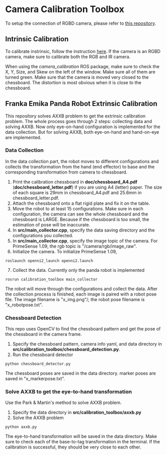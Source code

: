 # Camera Calibration Toolbox

To setup the connection of RGBD camera, please refer to [this repository](https://github.com/hongtaowu67/Engineering_Note).

## Intrinsic Calibration
To calibrate instrinsic, follow the instruction [here](http://wiki.ros.org/openni_launch/Tutorials/IntrinsicCalibration). If the camera is an RGBD camera, make sure to calibrate both the RGB and IR camera.

When using the *camera_calibration* ROS package, make sure to check the X, Y, Size, and Skew on the left of the window. Make sure all of them are turned green. Make sure that the camera is moved very closed to the chessboard. The distortion is most obvious when it is close to the chessboard.

## Franka Emika Panda Robot Extrinsic Calibration
This repository solves AXXB problem to get the extrinsic calibration problem. The whole process goes through 2 steps: collecting data and solving AXXB. Now only eye-on-hand configuration is implemented for the data collection. But for solving AXXB, both eye-on-hand and hand-on-eye are implemented.

### Data Collection
In the data collection part, the robot moves to different configurations and collects the transformation from the hand (end effector) to base and the corresponding transformation from camera to chessboard.

1. Print the calibration chessboard in **doc/chessboard_A4.pdf** (**doc/chessboard_letter.pdf**) if you are using A4 (letter) paper. The size of each square is 29mm in chessboard_A4.pdf and 25.6mm in chessboard_letter.pdf.
2. Attach the chessboard onto a flat rigid plate and fix it on the table.
3. Move the robot to at least 15 configurations. Make sure in each configuration, the camera can see the whole chessboard and the chessboard is LARGE. Because if the chessboard is too small, the estimation of pose will be inaccurate.
4. In **src/main_collector.cpp**, specify the data saving directory and the configurations you collected.
5. In **src/main_collector.cpp**, specify the image topic of the camera. For PrimeSense 1.09, the rgb topic is "/camera/rgb/image_raw".
6. Initialize the camera. To initialize PrimeSense 1.09,
```
roslaunch openni2_launch openni2.launch
```
7. Collect the data. Currently only the panda robot is implemented
```
rosrun calibration_toolbox main_collector
```
The robot will move through the configurations and collect the data. After the collection process is finished, each image is paired with a robot pose file. The image filename is "x_img.png"/; the robot pose filename is "x_robotpose.txt".

### Chessboard Detection
This repo uses OpenCV to find the chessboard pattern and get the pose of the chessboard in the camera frame.

1. Specify the chessboard pattern, camera info yaml, and data directory in **src/calibration_toolbox/chessboard_detection.py**.
2. Run the chessboard detector
```
python chessboard_detector.py
```
The chessboard poses are saved in the data directory. marker poses are saved in "x_markerpose.txt".

### Solve AXXB to get the eye-to-hand transformation
Use the Park & Martin's method to solve AXXB problem.
1. Specify the data directory in **src/calibration_toolbox/axxb.py**
2. Solve the AXXB problem
```
python axxb.py
```
The eye-to-hand transformation will be saved in the data directory. Make sure to check each of the base-to-tag transformation in the terminal. If the calibration is successful, they should be very close to each other.